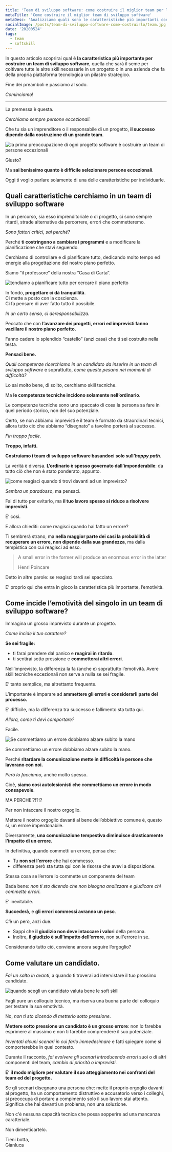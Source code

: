```yaml
---
title: 'Team di sviluppo software: come costruire il miglior team per la tua azienda o il tuo progetto'
metaTitle: 'Come costruire il miglior team di sviluppo software'
metaDesc: 'Analizziamo quali sono le caratteristiche più importanti con cui valutare un nuovo candidato per il tuo team di sviluppo software e quali errori non devi commettere per costruire il tuo team.'
socialImage: /posts/team-di-sviluppo-software-come-costruirlo/team.jpg
date: '20200524'
tags:
  - team
  - softskill
---
```


In questo articolo scoprirai qual è **la caratteristica più importante per costruire un team di sviluppo software**, quella che sarà il seme per coltivare tutte le altre skill necessarie in un progetto o in una azienda che fa della propria piattaforma tecnologica un pilastro strategico.

Fine dei preamboli e passiamo al sodo.

_Cominciamo_!

---

La premessa è questa.

_Cerchiamo sempre persone eccezionali._

Che tu sia un imprenditore o il responsabile di un progetto, **il successo dipende dalla costruzione di un grande team**.

![la prima preoccupazione di ogni progetto software è costruire un team di persone eccezionali](/posts/team-di-sviluppo-software-come-costruirlo/herocoder.jpg)

Giusto?

Ma **sai benissimo quanto è difficile selezionare persone eccezionali**.

Oggi ti voglio parlare solamente di una delle caratteristiche per individuarle.

## Quali caratteristiche cerchiamo in un team di sviluppo software

In un percorso, sia esso imprenditoriale o di progetto, ci sono sempre ritardi, strade alternative da percorrere, errori che commetteremo.

_Sono fattori critici, sai perché?_

Perché **ti costringono a cambiare i programmi** e a modificare la pianificazione che stavi seguendo.

Cerchiamo di controllare e di pianificare tutto, dedicando molto tempo ed energie alla progettazione del nostro piano perfetto.

Siamo “il professore” della nostra “Casa di Carta”.

![tendiamo a pianificare tutto per cercare il piano perfetto](/posts/team-di-sviluppo-software-come-costruirlo/la-casa-di-carta.jpg)

In fondo, **progettare ci dà tranquillità**.  
Ci mette a posto con la coscienza.  
Ci fa pensare di aver fatto tutto il possibile.

_In un certo senso, ci deresponsabilizza._

Peccato che con **l’avanzare dei progetti, errori ed imprevisti fanno vacillare il nostro piano perfetto.**

Fanno cadere lo splendido “castello” (anzi casa) che ti sei costruito nella testa.

**Pensaci bene.**

_Quali competenze ricerchiamo in un candidato da inserire in un team di sviluppo software_ e soprattutto, _come queste pesano nei momenti di difficoltà?_

Lo sai molto bene, di solito, cerchiamo skill tecniche.

Ma **le competenze tecniche incidono solamente nell’ordinario**.

Le competenze tecniche sono uno spaccato di cosa la persona sa fare in quel periodo storico, non del suo potenziale.

Certo, se non abbiamo imprevisti e il team è formato da straordinari tecnici, allora tutto ciò che abbiamo “disegnato” a tavolino porterà al successo.

_Fin troppo facile._

**Troppo, infatti.**

**Costruiamo i team di sviluppo software basandoci solo sull’_happy path_.**

La verità è diversa. **L’ordinario è spesso governato dall’imponderabile**: da tutto ciò che non è stato ponderato, appunto.

![come reagisci quando ti trovi davanti ad un imprevisto?](/posts/team-di-sviluppo-software-come-costruirlo/imprevisto-2.jpg)

_Sembra un paradosso_, ma pensaci.

Fai di tutto per evitarlo, ma **il tuo lavoro spesso si riduce a risolvere imprevisti.**

E’ così.

E allora chiediti: come reagisci quando hai fatto un errore?

Ti sembrerà strano, ma **nella maggior parte dei casi la probabilità di recuperare un errore, non dipende dalla sua grandezza**, ma dalla tempistica con cui reagisci ad esso.

> A small error in the former will produce an enormous error in the latter
>
> Henri Poincare

Detto in altre parole: se reagisci tardi sei spacciato.

E’ proprio qui che entra in gioco la caratteristica più importante, l’emotività.

## Come incide l’emotività del singolo in un team di sviluppo software?

Immagina un grosso imprevisto durante un progetto.

_Come incide il tuo carattere?_

**Se sei fragile:**

- ti farai prendere dal panico e **reagirai in ritardo**.
- ti sentirai sotto pressione e **commetterai altri errori**.

Nell’imprevisto, la differenza la fa (anche e) soprattutto l’emotività. Avere skill tecniche eccezionali non serve a nulla se sei fragile.

E’ tanto semplice, ma altrettanto frequente.

L’importante è imparare ad **ammettere gli errori e considerarli parte del processo.**

E’ difficile, ma la differenza tra successo e fallimento sta tutta qui.

_Allora, come ti devi comportare?_

Facile.

![Se commettiamo un errore dobbiamo alzare subito la mano](/posts/team-di-sviluppo-software-come-costruirlo/avatar-raise-hand.png)

Se commettiamo un errore dobbiamo alzare subito la mano.

Perché **ritardare la comunicazione mette in difficoltà le persone che lavorano con noi.**

_Però lo facciamo_, anche molto spesso.

Cioè, **siamo così autolesionisti che commettiamo un errore in modo consapevole**.

MA PERCHE’?!?!?

Per non intaccare il nostro orgoglio.

Mettere il nostro orgoglio davanti al bene dell’obbiettivo comune è, questo si, un errore imperdonabile.

Diversamente, **una comunicazione tempestiva diminuisce drasticamente l’impatto di un errore**.

In definitiva, quando commetti un errore, pensa che:

- Tu **non sei l’errore** che hai commesso.
- differenza però sta tutta qui con le risorse che avevi a disposizione.

Stessa cosa se l’errore lo commette un componente del team

Bada bene: _non ti sto dicendo che non bisogna analizzare e giudicare chi commette errori_.

E’ inevitabile.

**Succederà**, e **gli errori commessi avranno un peso**.

C’è un però, anzi due.

- Sappi che **il giudizio non deve intaccare i valori** della persona.
- Inoltre, **il giudizio è sull’impatto dell’errore**, non sull'errore in se.

Considerando tutto ciò, conviene ancora seguire l’orgoglio?

## Come valutare un candidato.

_Fai un salto in avanti_, a quando ti troverai ad intervistare il tuo prossimo candidato.

![quando scegli un candidato valuta bene le soft skill](/posts/team-di-sviluppo-software-come-costruirlo/interview.jpg)

Fagli pure un colloquio tecnico, ma riserva una buona parte del colloquio per testare la sua emotività.

No, _non ti sto dicendo di metterlo sotto pressione_.

**Mettere sotto pressione un candidato è un grosso errore**: non lo farebbe esprimere al massimo e non ti farebbe comprendere il suo potenziale.

_Inventati alcuni scenari in cui farlo immedesimare_ e fatti spiegare come si comporterebbe in quel contesto.

Durante il racconto, _fai evolvere gli scenari_ _introducendo errori_ suoi o di altri componenti del team, _cambio di priorità o imprevisti_.

**E’ il modo migliore per valutare il suo atteggiamento nei confronti del team ed del progetto.**

Se gli scenari disegnano una persona che: mette il proprio orgoglio davanti al progetto, ha un comportamento distruttivo e accusatorio verso i colleghi, si preoccupa di portare a compimento solo il suo lavoro stai attento. Significa che hai davanti un problema, non una soluzione.

Non c'è nessuna capacità tecnica che possa sopperire ad una mancanza caratteriale.

Non dimenticartelo.

Tieni botta,  
Gianluca

